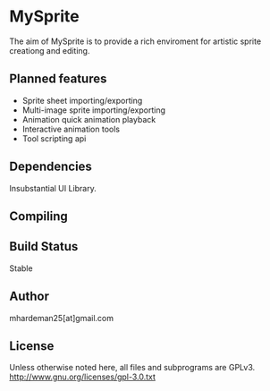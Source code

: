 MySprite
========

The aim of MySprite is to provide a rich enviroment for artistic sprite creationg and editing.

Planned features
----------------
* Sprite sheet importing/exporting
* Multi-image sprite importing/exporting
* Animation quick animation playback
* Interactive animation tools
* Tool scripting api

Dependencies
------------
Insubstantial UI Library.

Compiling
---------

  
Build Status
------------
Stable

Author
------
mhardeman25[at]gmail.com

License
-------
Unless otherwise noted here, all files and subprograms are GPLv3.
http://www.gnu.org/licenses/gpl-3.0.txt